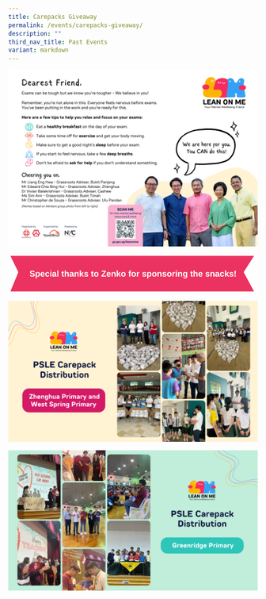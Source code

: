```yaml
---
title: Carepacks Giveaway
permalink: /events/carepacks-giveaway/
description: ""
third_nav_title: Past Events
variant: markdown
---
```

![](/images/Lean%20On%20Me/message%20card%20(revised%201206).png)

![](/images/Lean%20On%20Me/special%20thanks%20to%20our%20sponsor,%20zenko.png)

![](/images/Lean%20On%20Me/zhenghua%20primary%20and%20west%20spring%20primary.png)

![](/images/Lean%20On%20Me/greenridge-primary.png)